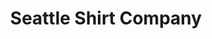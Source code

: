 ---
title: "Seattle Shirt Company"
url: /seattle/seattle-shirt-company-pike-street/
shop: clothes
---